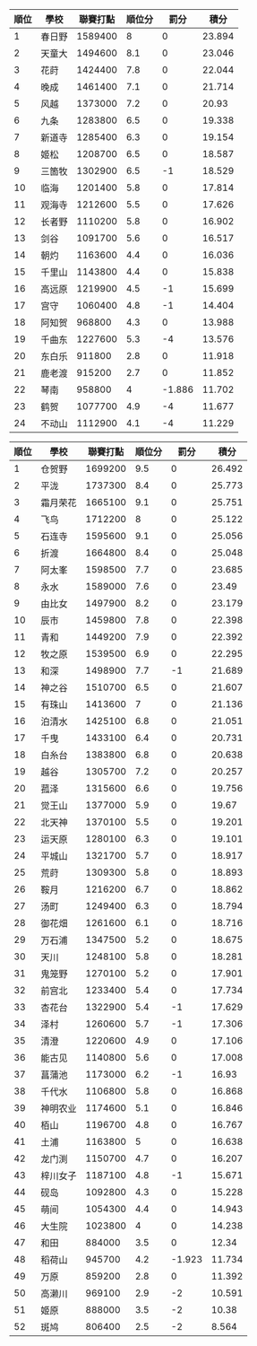 順位|學校|聯賽打點|順位分|罰分|積分
-|-|-|-|-|-
1|春日野|1589400|8|0|23.894
2|天童大|1494600|8.1|0|23.046
3|花莳|1424400|7.8|0|22.044
4|晚成|1461400|7.1|0|21.714
5|风越|1373000|7.2|0|20.93
6|九条|1283800|6.5|0|19.338
7|新道寺|1285400|6.3|0|19.154
8|姬松|1208700|6.5|0|18.587
9|三箇牧|1302900|6.5|-1|18.529
10|临海|1201400|5.8|0|17.814
11|观海寺|1212600|5.5|0|17.626
12|长者野|1110200|5.8|0|16.902
13|剑谷|1091700|5.6|0|16.517
14|朝灼|1163600|4.4|0|16.036
15|千里山|1143800|4.4|0|15.838
16|高远原|1219900|4.5|-1|15.699
17|宫守|1060400|4.8|-1|14.404
18|阿知贺|968800|4.3|0|13.988
19|千曲东|1227600|5.3|-4|13.576
20|东白乐|911800|2.8|0|11.918
21|鹿老渡|915200|2.7|0|11.852
22|琴南|958800|4|-1.886|11.702
23|鹤贺|1077700|4.9|-4|11.677
24|不动山|1112900|4.1|-4|11.229

順位|學校|聯賽打點|順位分|罰分|積分
-|-|-|-|-|-
1|仓贺野|1699200|9.5|0|26.492
2|平泷|1737300|8.4|0|25.773
3|霜月荣花|1665100|9.1|0|25.751
4|飞鸟|1712200|8|0|25.122
5|石连寺|1595600|9.1|0|25.056
6|折渡|1664800|8.4|0|25.048
7|阿太峯|1598500|7.7|0|23.685
8|永水|1589000|7.6|0|23.49
9|由比女|1497900|8.2|0|23.179
10|辰市|1459800|7.8|0|22.398
11|青和|1449200|7.9|0|22.392
12|牧之原|1539500|6.9|0|22.295
13|和深|1498900|7.7|-1|21.689
14|神之谷|1510700|6.5|0|21.607
15|有珠山|1413600|7|0|21.136
16|泊清水|1425100|6.8|0|21.051
17|千曳|1433100|6.4|0|20.731
18|白糸台|1383800|6.8|0|20.638
19|越谷|1305700|7.2|0|20.257
20|菰泽|1315600|6.6|0|19.756
21|觉王山|1377000|5.9|0|19.67
22|北天神|1370100|5.5|0|19.201
23|运天原|1280100|6.3|0|19.101
24|平城山|1321700|5.7|0|18.917
25|荒莳|1309300|5.8|0|18.893
26|鞍月|1216200|6.7|0|18.862
27|汤町|1249400|6.3|0|18.794
28|御花畑|1261600|6.1|0|18.716
29|万石浦|1347500|5.2|0|18.675
30|天川|1248100|5.8|0|18.281
31|鬼笼野|1270100|5.2|0|17.901
32|前宫北|1233400|5.4|0|17.734
33|杏花台|1322900|5.4|-1|17.629
34|泽村|1260600|5.7|-1|17.306
35|清澄|1220600|4.9|0|17.106
36|能古见|1140800|5.6|0|17.008
37|菖蒲池|1173000|6.2|-1|16.93
38|千代水|1106800|5.8|0|16.868
39|神明农业|1174600|5.1|0|16.846
40|栢山|1196700|4.8|0|16.767
41|土浦|1163800|5|0|16.638
42|龙门渕|1150700|4.7|0|16.207
43|梓川女子|1187100|4.8|-1|15.671
44|砚岛|1092800|4.3|0|15.228
45|萌间|1054300|4.4|0|14.943
46|大生院|1023800|4|0|14.238
47|和田|884000|3.5|0|12.34
48|稻荷山|945700|4.2|-1.923|11.734
49|万原|859200|2.8|0|11.392
50|高濑川|969100|2.9|-2|10.591
51|姬原|888000|3.5|-2|10.38
52|斑鸠|806400|2.5|-2|8.564
